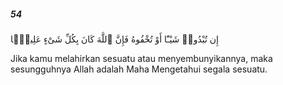 ##### 54

<span class="ayah">إِن تُبْدُوا۟ شَيْـًٔا أَوْ تُخْفُوهُ فَإِنَّ ٱللَّهَ كَانَ بِكُلِّ شَىْءٍ عَلِيمًۭا</span>

<span class="ayah_translation">Jika kamu melahirkan sesuatu atau menyembunyikannya, maka sesungguhnya Allah adalah Maha Mengetahui segala sesuatu.</span>
